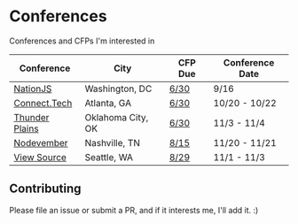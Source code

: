 # Conferences

Conferences and CFPs I'm interested in

| Conference                | City                   | CFP Due       | Conference Date |
| ------------------------- | ---------------------- | ------------- | --------------- |
| [NationJS][1]             | Washington, DC         | [6/30][2]     | 9/16            |
| [Connect.Tech][3]         | Atlanta, GA            | [6/30][4]     | 10/20 - 10/22   |
| [Thunder Plains][5]       | Oklahoma City, OK      | [6/30][6]     | 11/3 - 11/4     |
| [Nodevember][7]           | Nashville, TN          | [8/15][8]     | 11/20 - 11/21   |
| [View Source][9]          | Seattle, WA            | [8/29][10]    | 11/1 - 11/3     |

## Contributing

Please file an issue or submit a PR, and if it interests me, I'll add it. :)

[1]: http://nationjs.com/
[2]: https://www.papercall.io/nationjs2016
[3]: http://connect.tech/
[4]: http://connect.tech/cfp.html
[5]: http://thunderplainsconf.com/
[6]: http://cfp.thunderplainsconf.com/
[7]: http://nodevember.org/
[8]: https://www.papercall.io/nodevember2016
[9]: https://viewsourceconf.org/seattle-2016/
[10]: https://viewsourceconf.org/seattle-2016/cfp/
